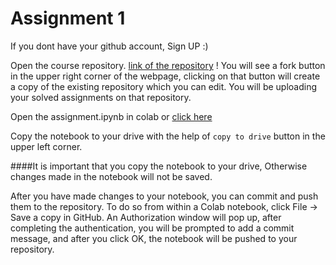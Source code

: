 # Assignment 1
If you dont have your github account, Sign UP :) 

Open the course repository. [link of the repository](https://github.com/Shreyas-Bhat/Intro-to-ml-dl) ! You will see a fork button in the upper right corner of the webpage, clicking on that button will create a copy of the existing repository which you can edit. You will be uploading your solved assignments on that repository.


Open the assignment.ipynb in colab or [click here](https://colab.research.google.com/github/abhi-glitchhg/Intro-to-ml-dl/blob/assignment_1/Week1/Assignment1/Assignment1.ipynb) 

Copy the notebook to your drive with the help of `copy to drive` button in the upper  left  corner. 

####It is important that you copy the notebook to your drive, Otherwise changes made in the notebook will not be saved. 

After you have made changes to your notebook, you can commit and push them to the repository. To do so from within a Colab notebook, click File → Save a copy in GitHub. An Authorization window will pop up, after completing the authentication, you will be prompted to add a commit message, and after you click OK, the notebook will be pushed to your repository.

